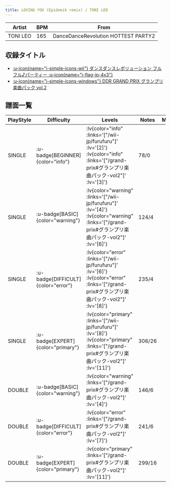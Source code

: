 ```yaml
---
title: LOVING YOU (Epidemik remix) / TONI LEO
---
```


|Artist|BPM|From|
|------|---|----|
|TONI LEO|165|DanceDanceRevolution HOTTEST PARTY2|

## 収録タイトル

- [ :u-icon{name="i-simple-icons-wii"} ダンスダンスレボリューション フルフル♪パーティー :u-icon{name="i-flag-jp-4x3"} ](/wii-jp/furufuru)
- [ :u-icon{name="i-simple-icons-windows"} DDR GRAND PRIX グランプリ楽曲パック vol.2](/grand-prix#グランプリ楽曲パック-vol2)

## 譜面一覧

|PlayStyle|Difficulty|Levels|Notes|Movie|
|---------|----------|------|-----|-----|
|SINGLE| :u-badge[BEGINNER]{color="info"} | :lv{color="info" :links='["/wii-jp/furufuru"]' :lv='[2]'}  :lv{color="info" :links='["/grand-prix#グランプリ楽曲パック-vol2"]' :lv='[3]'} |78/0||
|SINGLE| :u-badge[BASIC]{color="warning"} | :lv{color="warning" :links='["/wii-jp/furufuru"]' :lv='[4]'}  :lv{color="warning" :links='["/grand-prix#グランプリ楽曲パック-vol2"]' :lv='[6]'} |124/4||
|SINGLE| :u-badge[DIFFICULT]{color="error"} | :lv{color="error" :links='["/wii-jp/furufuru"]' :lv='[6]'}  :lv{color="error" :links='["/grand-prix#グランプリ楽曲パック-vol2"]' :lv='[8]'} |235/4||
|SINGLE| :u-badge[EXPERT]{color="primary"} | :lv{color="primary" :links='["/wii-jp/furufuru"]' :lv='[8]'}  :lv{color="primary" :links='["/grand-prix#グランプリ楽曲パック-vol2"]' :lv='[11]'} |306/26||
|DOUBLE| :u-badge[BASIC]{color="warning"} | :lv{color="warning" :links='["/grand-prix#グランプリ楽曲パック-vol2"]' :lv='[4]'} |146/6||
|DOUBLE| :u-badge[DIFFICULT]{color="error"} | :lv{color="error" :links='["/grand-prix#グランプリ楽曲パック-vol2"]' :lv='[7]'} |241/6||
|DOUBLE| :u-badge[EXPERT]{color="primary"} | :lv{color="primary" :links='["/grand-prix#グランプリ楽曲パック-vol2"]' :lv='[11]'} |299/16||
